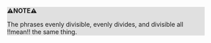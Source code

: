 <div style="margin:2em; background-color: #e0e0e0;">

<strong>⚠️NOTE️️️⚠️</strong>

The phrases evenly divisible, evenly divides, and divisible all !!mean!! the same thing.
</div>

